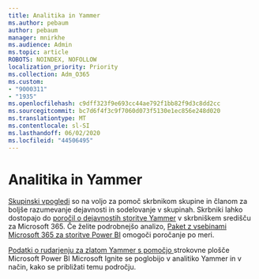 ```yaml
---
title: Analitika in Yammer
ms.author: pebaum
author: pebaum
manager: mnirkhe
ms.audience: Admin
ms.topic: article
ROBOTS: NOINDEX, NOFOLLOW
localization_priority: Priority
ms.collection: Adm_O365
ms.custom:
- "9000311"
- "1935"
ms.openlocfilehash: c9dff323f9e693cc44ae792f1bb82f9d3c8dd2cc
ms.sourcegitcommit: bc7d6f4f3c9f7060d073f5130e1ec856e248d020
ms.translationtype: MT
ms.contentlocale: sl-SI
ms.lasthandoff: 06/02/2020
ms.locfileid: "44506495"
---
```

# <a name="analytics-and-yammer"></a>Analitika in Yammer

[Skupinski vpogledi](https://support.office.com/article/view-group-insights-in-yammer-73f9fa6d-d442-4f25-9194-d5317c9328ab) so na voljo za pomoč skrbnikom skupine in članom za boljše razumevanje dejavnosti in sodelovanje v skupinah. Skrbniki lahko dostopajo do [poročil o dejavnostih storitve Yammer](https://docs.microsoft.com/microsoft-365/admin/activity-reports/yammer-activity-report) v skrbniškem središču za Microsoft 365. Če želite podrobnejšo analizo, [Paket z vsebinami Microsoft 365 za storitve Power BI](https://docs.microsoft.com/microsoft-365/admin/usage-analytics/enable-usage-analytics) omogoči poročanje po meri.

[Podatki o rudarjenju za zlatom Yammer s pomočjo ](https://aka.ms/MiningYammerDataIgnite2017) strokovne plošče Microsoft Power BI Microsoft Ignite se poglobijo v analitiko Yammer in v način, kako se približati temu področju.
